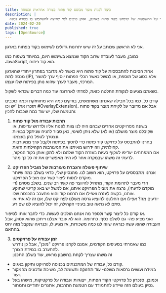 ```yaml
---
title: כיצד לבנות מוצר מבוסס קוד פתוח בצורה אחראית ובטוחה
description: |
  קוד פתוח הוא לא רק קוד, אלא גם תרבות. בפוסט הזה, אני אספר על ההשפעות של שימוש בקוד פתוח בארגון, ואתן טיפים למי שרוצה להשתמש בו בצורה נכונה.
date: 2024-02-20
published: true
tags: [OpenSource]
---
```


אני לא הראשון שכותב על זה שיש יתרונות גדולים לשימוש בקוד בפתוח בארגון.

כמובן, מעבר לעובדה שרוב הקוד שנמצא בשימוש היום, במיוחד בשפות כמו JavaScript, הוא קוד פתוח.

אחת הסיבות להתבססות על קוד פתוח היא כאשר לא מדובר בפתרון ייחודי שהארגון מנסה לתת (IP), אלא בסוג של תוספת, או למשל כאשר הכלי הפתוח יוסיף ערך למוצר המרכזי, מעבר לערך שהוא נותן בפיתוח שלו עצמו.

כשאתם מגיעים לנקודת החלטה כזאת, למדתי לאחרונה עוד כמה דברים שכדאי לשקול.

קודם כל, כמו בכל חבילה שאנחנו משתמשים, בודקים כמה היא מתוחזקת וכמה כוכבים יש וכו' (תזכרו את #OverlayExtension).
אבל אם מדובר על לקיחת מוצר בקוד פתוח והטמעה שלו, יש עוד כמה שכבות להכין:

1. **תרבות עבודה מול קוד פתוח**  
   בשונה מפרויקטים אחרים שבהם היה לנו צוות לפנות אליו ולדרוש עדיפות, או שקיבלנו מוצר מושלם (או לא) שלא ניתן לשינוי, כאן סביר להניח שניתקל בבעיות ונצטרך לטפל בהן בעצמנו.  
   בחרנו להתבסס על פרויקט קוד פתוח כדי לחסוך בפיתוח ולקבל ערך ממעורבות קהילתית, וזה ידרוש מאיתנו את המעורבות הקהילתית הזאת.  
   אם המפתחים יעדיפו לעקוף בעיות בעזרת הקוד שלהם ולא לתקן אותן בקוד המקור, לדעתי זה משהו שבמקרה אחר לא היה מאפשרים את זה כל כך מהר.

2. **שיתוף פעולה והגברת מעורבות של מוביל הפרויקט**  
   אנחנו מתבססים על פרויקט, הוא חשוב לנו. מהנסיון שלי, כדאי בשלב כמה שיותר מוקדם לנסות ליצור קשר עם מוביל הפרויקט.  
   הרי מעבר לתרומת הקוד, מתחיל להיווצר פה קשר רב שנים. בשלב מסוים (די מוקדם לדעתי), נרצה את מוביל הפרויקט איתנו, אם למשל יש באג קריטי שתוקע אותנו, בקשה לעזרה ואפילו אם תרמנו קוד והוא מתעכב בהכנסה שלו.  
   יודעים מה? אפילו אם החלטנו להוציא גרסה משלנו לפרויקט שלו, אם זה לא אתי או סתם לא נראה טוב בעיניי הקהילה, זה יכול להוציא לנו שם רע.

אז קודם כל ליצור קשר ולספר מה אנחנו הולכים לעשות. כדי לחבר אותו לסיפור.  
 ואני מציע פה- גם לשלם כסף. כתרומה. הוא לא עובד אצלנו וייתכן שהוא עסוק, אבל העבודה שהוא עשה כנראה שווה לנו כמה משכורות, אז מגיע לו, וכנראה שנקבל מזה יחס בהתאם.

3. **זמן עבודה על פרויקטים**  
  כמו שאמרתי בסעיפים הקודמים, אמנם לקחנו פרויקט "מוכן", אבל כן נידרש להתערב בו במידת הצורך.  
  זה משהו שצריך לקחת בחשבון מראש, עוד בשלב התכנון  
  - קודם כל, עבודה של המתכנתים בכניסה לפרויקט ותיקון באגים.  
  - במידה ועושים גרסאות משלנו- עוד תחזוקה ותשומת לב, משיכת עדכונים מהמקור ועוד.  
  - וכמובן, סנכרון כל פרויקטי הקוד הפתוח, ייצוגיות ועבודה על פרקטיקות, מישהו בעל נסיון בעולם הזה שיידע להתמודד עם הטמעת התרבות, אתגרים יחודיים ותמחור.
